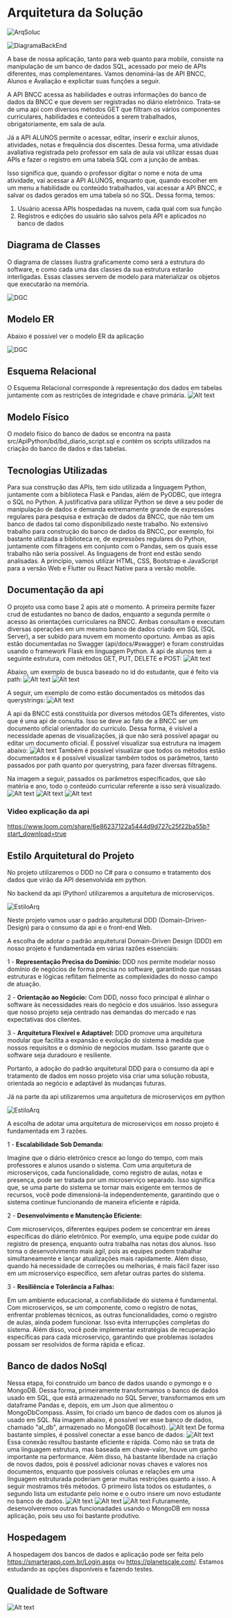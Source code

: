 # Arquitetura da Solução

![ArqSoluc](img/ArquiteturaSolução/ProjetoAPi.png)

![DiagramaBackEnd](img/diagramabackend.jpeg)

A base de nossa aplicação, tanto para web quanto para mobile, consiste na manipulação de um banco de dados SQL, acessado por meio de APIs diferentes, mas complementares. Vamos denominá-las de API BNCC, Alunos e Avaliação e explicitar suas funções a seguir. 

A API BNCC acessa as habilidades e outras informações do banco de dados da BNCC e que devem ser registradas no diário eletrônico. Trata-se de uma api com diversos métodos GET que filtram os vários componentes curriculares, habilidades e conteúdos a serem trabalhados, obrigatoriamente, em sala de aula.

Já a API ALUNOS permite o acessar, editar, inserir e excluir alunos, atividades, notas e frequência dos discentes. Dessa forma, uma atividade avaliativa registrada pelo professor em sala de aula vai utilizar essas duas APIs e fazer o registro em uma tabela SQL com a junção de ambas. 

Isso significa que, quando o professor digitar o nome e nota de uma atividade, vai acessar a API ALUNOS, enquanto que, quando escolher em um menu a habilidade ou conteúdo trabalhados, vai acessar a API BNCC, e salvar os dados gerados em uma tabela só no SQL.
Dessa forma, temos:
1) Usuário acessa APIs hospedadas na nuvem, cada qual com sua função
2) Registros e edições do usuário são salvos pela API e aplicados no banco de dados



## Diagrama de Classes

O diagrama de classes ilustra graficamente como será a estrutura do software, e como cada uma das classes da sua estrutura estarão interligadas. Essas classes servem de modelo para materializar os objetos que executarão na memória.

![DGC](img/ArquiteturaSolução/Diagramas%20de%20Classe%20.png)

## Modelo ER
Abaixo é possivel ver o modelo ER da aplicação

![DGC](img/ArquiteturaSolução/modeloEr.png)


## Esquema Relacional

O Esquema Relacional corresponde à representação dos dados em tabelas juntamente com as restrições de integridade e chave primária.
 ![Alt text](img/esquema_relacional.jpg)

## Modelo Físico

O modelo físico do banco de dados se encontra na pasta src/ApiPython/bd/bd_diario_script.sql e contém os scripts utilizados na criação do banco de dados e das tabelas.

## Tecnologias Utilizadas

Para sua construção das APIs, tem sido utilizada a linguagem Python, juntamente com a biblioteca Flask e Pandas, além de PyODBC, que integra o SQL no Python. A justificativa para utilizar Python se deve a seu poder de manipulação de dados e demanda extremamente grande de expressões regulares para pesquisa e extração de dados da BNCC, que não tem um banco de dados tal como disponibilizado neste trabalho. No extensivo trabalho para construção do banco de dados da BNCC, por exemplo, foi bastante utilizada a biblioteca re, de expressões regulares do Python, juntamente com filtragens em conjunto com o Pandas, sem os quais esse trabalho não seria possível. 
As linguagens de front end estão sendo analisadas. A princípio, vamos utilizar HTML, CSS, Bootstrap e JavaScript para a versão Web e Flutter ou React Native para a versão mobile. 

## Documentação da api
O projeto usa como base 2 apis até o momento. A primeira permite fazer crud de estudantes no banco de dados, enquanto a segunda permite o acesso às orientações curriculares na BNCC. Ambas consultam e executam diversas operações em um mesmo banco de dados criado em SQL (SQL Server), a ser subido para nuvem em momento oportuno. Ambas as apis estão documentadas no Swagger (api/docs/#swagger) e foram construídas usando o framework Flask em linguagem Python. A api de alunos tem a seguinte estrutura, com métodos GET, PUT, DELETE e POST:
![Alt text](img/api_doc_0.png)

Abaixo, um exemplo de busca baseado no id do estudante, que é feito via path:
![Alt text](img/api_doc_1.png)
![Alt text](img/api_doc_2.png)

A seguir, um exemplo de como estão documentados os métodos das querystrings:
![Alt text](img/api_doc_3.png)

A api da BNCC está constituída por diversos métodos GETs diferentes, visto que é uma api de consulta. Isso se deve ao fato de a BNCC ser um documento oficial orientador do currículo. Dessa forma, é visível a necessidade apenas de visualizações, já que não será possível apagar ou editar um documento oficial. É possível visualizar sua estrutura na imagem abaixo:
![Alt text](img/api_doc_4.png)
Também é possível visualizar que todos os métodos estão documentados e é possível visualizar também todos os parâmetros, tanto passados por path quanto por querystring, para fazer diversas filtragens. 

Na imagem a seguir, passados os parâmetros especificados, que são matéria e ano, todo o conteúdo curricular referente a isso será visualizado.
 ![Alt text](img/api_doc_5.png)
 ![Alt text](img/api_doc_6.png)
 ![Alt text](img/api_doc_7.png)


### Video explicação da api

https://www.loom.com/share/6e86237122a5444d9d727c25f22ba55b?start_download=true

## Estilo Arquitetural do Projeto
No projeto utilizaremos o DDD no C# para o consumo e tratamento dos dados que virão da API desenvolvida em python.

No backend da api (Python) utilizaremos a arquitetura de microserviços.

![EstiloArq](img/ArquiteturaSolução/DDD.png)

Neste projeto vamos usar o padrão arquitetural DDD (Domain-Driven-Design) para o consumo da api e o front-end Web.

A escolha de adotar o padrão arquitetural Domain-Driven Design (DDD) em nosso projeto é fundamentada em várias razões essenciais:

1 - **Representação Precisa do Domínio:** DDD nos permite modelar nosso domínio de negócios de forma precisa no software, garantindo que nossas estruturas e lógicas reflitam fielmente as complexidades do nosso campo de atuação.

2 - **Orientação ao Negócio:** Com DDD, nosso foco principal é alinhar o software às necessidades reais do negócio e dos usuários. Isso assegura que nosso projeto seja centrado nas demandas do mercado e nas expectativas dos clientes.

3 - **Arquitetura Flexível e Adaptável:** DDD promove uma arquitetura modular que facilita a expansão e evolução do sistema à medida que nossos requisitos e o domínio de negócios mudam. Isso garante que o software seja duradouro e resiliente.

Portanto, a adoção do padrão arquitetural DDD para o consumo da api e tratamento de dados em nosso projeto visa criar uma solução robusta, orientada ao negócio e adaptável às mudanças futuras.

Já na parte da api utilizaremos uma arquitetura de microserviços em python

![EstiloArq](img/ArquiteturaSolução/Microservices.png)

A escolha de adotar uma arquitetura de microserviços em nosso projeto é fundamentada em 3 razões.

1 - **Escalabilidade Sob Demanda:**

Imagine que o diário eletrônico cresce ao longo do tempo, com mais professores e alunos usando o sistema. Com uma arquitetura de microserviços, cada funcionalidade, como registro de aulas, notas e presença, pode ser tratada por um microserviço separado. Isso significa que, se uma parte do sistema se tornar mais exigente em termos de recursos, você pode dimensioná-la independentemente, garantindo que o sistema continue funcionando de maneira eficiente e rápida.

2 - **Desenvolvimento e Manutenção Eficiente:**

Com microserviços, diferentes equipes podem se concentrar em áreas específicas do diário eletrônico. Por exemplo, uma equipe pode cuidar do registro de presença, enquanto outra trabalha nas notas dos alunos. Isso torna o desenvolvimento mais ágil, pois as equipes podem trabalhar simultaneamente e lançar atualizações mais rapidamente. Além disso, quando há necessidade de correções ou melhorias, é mais fácil fazer isso em um microserviço específico, sem afetar outras partes do sistema.

3 - **Resiliência e Tolerância a Falhas:**

Em um ambiente educacional, a confiabilidade do sistema é fundamental. Com microserviços, se um componente, como o registro de notas, enfrentar problemas técnicos, as outras funcionalidades, como o registro de aulas, ainda podem funcionar. Isso evita interrupções completas do sistema. Além disso, você pode implementar estratégias de recuperação específicas para cada microserviço, garantindo que problemas isolados possam ser resolvidos de forma rápida e eficaz.

## Banco de dados NoSql

Nessa etapa, foi construído um banco de dados usando o pymongo e o MongoDB. Dessa forma, primeiramente transformamos o banco de dados usado em SQL, que está armazenado no SQL Server, transformamos em um dataframe Pandas e, depois, em um Json que alimentou o MongoDbCompass. Assim, foi criado um banco de dados com os alunos já usado em SQL. Na imagem abaixo, é possível ver esse banco de dados, chamado "al_db", armazenado no MongoDB (localhost).
 ![Alt text](img/api_doc_8.png)
 De forma bastante simples, é possível conectar a esse banco de dados:
 ![Alt text](img/api_doc_9.png)
 Essa conexão resultou bastante eficiente e rápida. Como não se trata de uma linguagem estrutura, mas baseada em chave-valor, houve um ganho importante na performance. Além disso, há bastante liberdade na criação de novos dados, pois é possível adicionar novas chaves e valores nos documentos, enquanto que possíveis colunas e relações em uma linguagem estruturada poderiam gerar muitas restrições quanto a isso.
 A seguir mostramos três métodos. O primeiro lista todos os estudantes, o segundo lista um estudante pelo nome e o outro insere um novo estudante no banco de dados. 
 ![Alt text](img/api_doc_10.png)
 ![Alt text](img/api_doc_11.png)
 ![Alt text](img/api_doc_12.png)
Futuramente, desenvolveremos outras funcionadades usando o MongoDB em nossa aplicação, pois seu uso foi bastante produtivo. 

## Hospedagem

A hospedagem dos bancos de dados e aplicação pode ser feita pelo https://smarterapp.com.br/Login.aspx ou https://planetscale.com/. Estamos estudando as opções disponíveis e fazendo testes. 

## Qualidade de Software

![Alt text](img/Qualidade.png)

[def]: image.png
